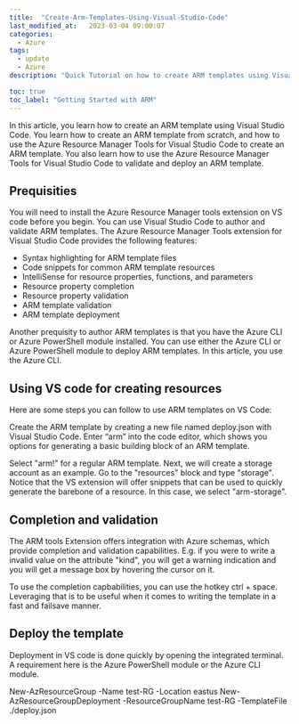 ```yaml
---
title:  "Create-Arm-Templates-Using-Visual-Studio-Code"
last_modified_at:   2023-03-04 09:00:07
categories: 
  - Azure
tags:
  - update
  - Azure
description: "Quick Tutorial on how to create ARM templates using Visual Studio Code"

toc: true
toc_label: "Getting Started with ARM"
---
```


<!--write an introduction to a blog-->
In this article, you learn how to create an ARM template using Visual Studio Code. You learn how to create an ARM template from scratch, and how to use the Azure Resource Manager Tools for Visual Studio Code to create an ARM template. You also learn how to use the Azure Resource Manager Tools for Visual Studio Code to validate and deploy an ARM template.

## Prequisities 
You will need to install the Azure Resource Manager tools extension on VS code before you begin.
You can use Visual Studio Code to author and validate ARM templates. The Azure Resource Manager Tools extension for Visual Studio Code provides the following features:

* Syntax highlighting for ARM template files
* Code snippets for common ARM template resources
* IntelliSense for resource properties, functions, and parameters
* Resource property completion
* Resource property validation
* ARM template validation
* ARM template deployment

Another prequisity to author ARM templates is that you have the Azure CLI or Azure PowerShell module installed. You can use either the Azure CLI or Azure PowerShell module to deploy ARM templates. In this article, you use the Azure CLI.


## Using VS code for creating resources

Here are some steps you can follow to use ARM templates on VS Code:

Create the ARM template by creating a new file named deploy.json with Visual Studio Code.
Enter “arm” into the code editor, which shows you options for generating a basic building block of an ARM template.
<!--image 01-->
Select "arm!" for a regular ARM template. 
Next, we will create a storage account as an example. Go to the "resources" block and type "storage". Notice that the VS extension will offer snippets that can be used to quickly generate the barebone of a resource. In this case, we select "arm-storage". 
<!--image 02-->

## Completion and validation

The ARM tools Extension offers integration with Azure schemas, which provide completion and validation capabilities. 
E.g. if you were to write a invalid value on the attribute "kind", you will get a warning indication and you will get a message box by hovering the cursor on it. 
<!--image 04-->
To use the completion capbabilities, you can use the hotkey ctrl + space. 
Leveraging that is to be useful when it comes to writing the template in a fast and failsave manner.
<!--image 03-->

## Deploy the template
Deployment in VS code is done quickly by opening the integrated terminal. A requirement here is the Azure PowerShell module or the Azure CLI module. 

New-AzResourceGroup -Name test-RG -Location eastus
New-AzResourceGroupDeployment -ResourceGroupName test-RG -TemplateFile ./deploy.json 


